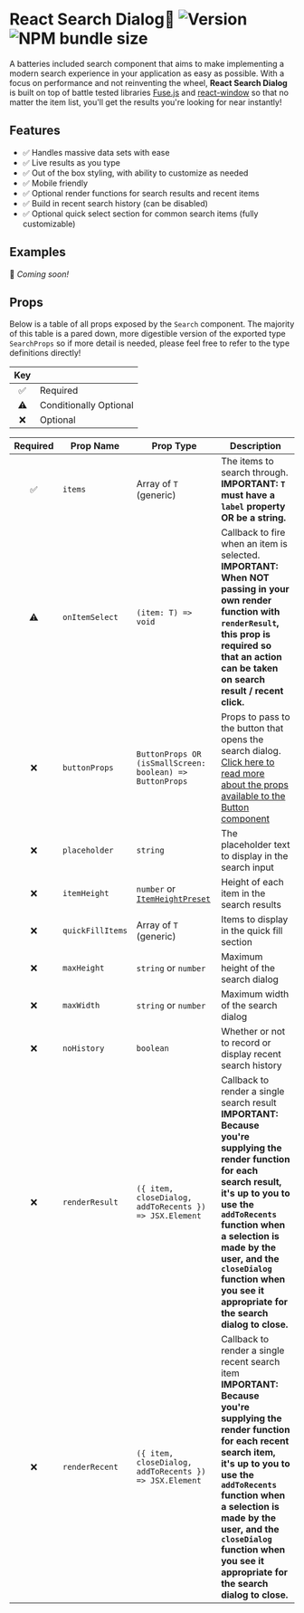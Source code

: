 # React Search Dialog🔎 ![Version](https://badgen.net/npm/v/react-search-dialog?icon=npm) ![NPM bundle size](https://img.shields.io/bundlephobia/minzip/react-search-dialog?color=brightgreen)

A batteries included search component that aims to make implementing a modern search experience in your application as easy as possible. With a focus on performance and not reinventing the wheel, **React Search Dialog** is built on top of battle tested libraries [Fuse.js](https://fusejs.io/) and [react-window](https://github.com/bvaughn/react-window) so that no matter the item list, you'll get the results you're looking for near instantly!

## Features

- ✅ Handles massive data sets with ease
- ✅ Live results as you type
- ✅ Out of the box styling, with ability to customize as needed
- ✅ Mobile friendly
- ✅ Optional render functions for search results and recent items
- ✅ Build in recent search history (can be disabled)
- ✅ Optional quick select section for common search items (fully customizable)

## Examples

🚧 _Coming soon!_

## Props

Below is a table of all props exposed by the `Search` component. The majority of this table is a pared down, more digestible version of the exported type `SearchProps` so
if more detail is needed, please feel free to refer to the type definitions directly!

| Key | |
| :-----------: | ------------- |
| ✅ | Required |
| ⚠ | Conditionally Optional |
| ❌ | Optional |

| Required | Prop Name | Prop Type | Description |
| :-----------: | ------------- | ------------- | ------------- |
| ✅ | `items` | Array of `T` (generic) | The items to search through. **IMPORTANT: `T` must have a `label` property OR be a string.** |
| ⚠ | `onItemSelect` | `(item: T) => void` | Callback to fire when an item is selected. **IMPORTANT: When NOT passing in your own render function with `renderResult`, this prop is required so that an action can be taken on search result / recent click.** |
| ❌ | `buttonProps` | `ButtonProps OR (isSmallScreen: boolean) => ButtonProps` | Props to pass to the button that opens the search dialog. [Click here to read more about the props available to the Button component](https://mui.com/api/button/) |
| ❌ | `placeholder` | `string` | The placeholder text to display in the search input |
| ❌ | `itemHeight` | `number` or [`ItemHeightPreset`](./react-search-dialog/Search.tsx) | Height of each item in the search results |
| ❌ | `quickFillItems` | Array of `T` (generic) | Items to display in the quick fill section |
| ❌ | `maxHeight` | `string` or `number` | Maximum height of the search dialog |
| ❌ | `maxWidth` | `string` or `number` | Maximum width of the search dialog |
| ❌ | `noHistory` | `boolean` | Whether or not to record or display recent search history |
| ❌ | `renderResult` | `({ item, closeDialog, addToRecents }) => JSX.Element` | Callback to render a single search result **IMPORTANT: Because you're supplying the render function for each search result, it's up to you to use the `addToRecents` function when a selection is made by the user, and the `closeDialog` function when you see it appropriate for the search dialog to close.** |
| ❌ | `renderRecent` | `({ item, closeDialog, addToRecents }) => JSX.Element` | Callback to render a single recent search item **IMPORTANT: Because you're supplying the render function for each recent search item, it's up to you to use the `addToRecents` function when a selection is made by the user, and the `closeDialog` function when you see it appropriate for the search dialog to close.** |
